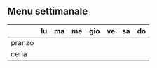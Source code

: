 
## Menu settimanale

| | lu | ma | me | gio | ve | sa | do |
|--  |--|--|--|--|--|--|--|
|pranzo||||||||
|cena||||||||
